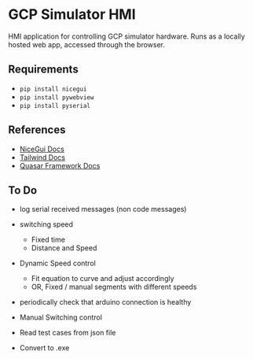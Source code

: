 # GCP Simulator HMI
 HMI application for controlling GCP simulator hardware.
 Runs as a locally hosted web app, accessed through the browser.

## Requirements
- `pip install nicegui`
- `pip install pywebview`
- `pip install pyserial`

## References
- [NiceGui Docs](https://nicegui.io/documentation)
- [Tailwind Docs](https://v2.tailwindcss.com/docs)
- [Quasar Framework Docs](https://quasar.dev/docs)


## To Do
- log serial received messages (non code messages)
- switching speed
  - Fixed time
  - Distance and Speed
- Dynamic Speed control
  - Fit equation to curve and adjust accordingly
  - OR, Fixed / manual segments with different speeds
- periodically check that arduino connection is healthy
- Manual Switching control

- Read test cases from json file

- Convert to .exe